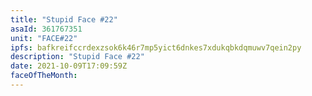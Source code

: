 ```yaml
---
title: "Stupid Face #22"
asaId: 361767351
unit: "FACE#22"
ipfs: bafkreifccrdexzsok6k46r7mp5yict6dnkes7xdukqbkdqmuwv7qein2py
description: "Stupid Face #22"
date: 2021-10-09T17:09:59Z
faceOfTheMonth:
---
```

